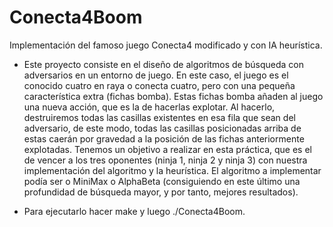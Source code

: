 # Conecta4Boom
Implementación del famoso juego Conecta4 modificado y con IA heurística.

- Este proyecto consiste en el diseño de algoritmos de búsqueda con adversarios en un entorno de
juego. En este caso, el juego es el conocido cuatro en raya o conecta cuatro, pero con una pequeña
característica extra (fichas bomba).
Estas fichas bomba añaden al juego una nueva acción, que es la de hacerlas explotar. Al hacerlo,
destruiremos todas las casillas existentes en esa fila que sean del adversario, de este modo, todas las
casillas posicionadas arriba de estas caerán por gravedad a la posición de las fichas anteriormente
explotadas.
Tenemos un objetivo a realizar en esta práctica, que es el de vencer a los tres oponentes (ninja 1,
ninja 2 y ninja 3) con nuestra implementación del algoritmo y la heurística. El algoritmo a
implementar podía ser o MiniMax o AlphaBeta (consiguiendo en este último una profundidad de
búsqueda mayor, y por tanto, mejores resultados).

- Para ejecutarlo hacer make y luego ./Conecta4Boom.
